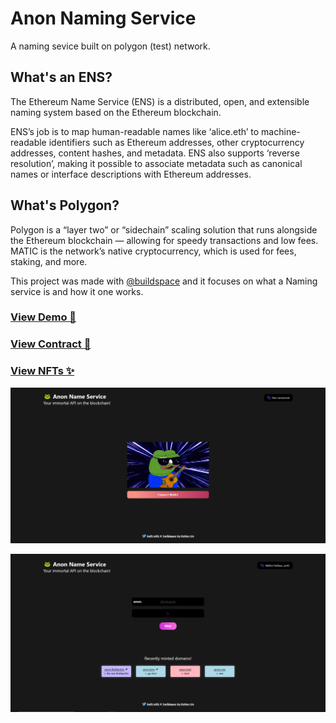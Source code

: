 # Anon Naming Service

A naming sevice built on polygon (test) network.

## What's an ENS?

The Ethereum Name Service (ENS) is a distributed, open, and extensible naming system based on the Ethereum blockchain.

ENS’s job is to map human-readable names like ‘alice.eth’ to machine-readable identifiers such as Ethereum addresses, other cryptocurrency addresses, content hashes, and metadata. ENS also supports ‘reverse resolution’, making it possible to associate metadata such as canonical names or interface descriptions with Ethereum addresses.

## What's Polygon?

Polygon is a “layer two” or “sidechain” scaling solution that runs alongside the Ethereum blockchain — allowing for speedy transactions and low fees. MATIC is the network’s native cryptocurrency, which is used for fees, staking, and more.

This project was made with [@buildspace](https://github.com/buildspace) and it focuses on what a Naming service is and how it one works.

### [View Demo 👀](https://kn0wn-un.github.io/polygon-domains-nft/)

### [View Contract 📄](https://mumbai.polygonscan.com/address/0x80Dea5F049d72e4750862f842C62E44E97be5a1D)

### [View NFTs ✨](https://testnets.opensea.io/collection/anon-name-service-v3)

![Landing Page](./images/Landing.png)

![Home Page](./images/Domains.png)
